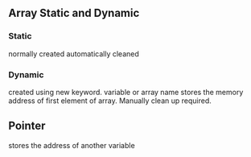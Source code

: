 ## Array Static and Dynamic
### Static
normally created
automatically cleaned
### Dynamic 
created using new keyword.  variable or array name stores the memory address of first element of array.
Manually clean up required.
## Pointer

stores the address of another variable
